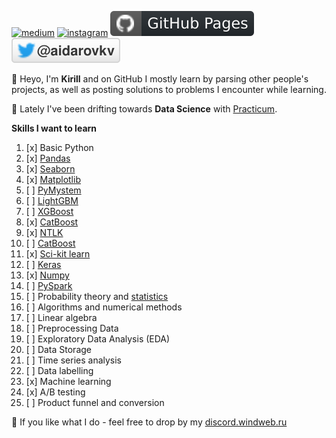 [![medium](https://aleen42.github.io/badges/src/medium.svg)](https://medium.com/@windweb)
[![instagram](https://badges.aleen42.com/src/instagram.svg)](https://www.instagram.com/best_sail)
[![Github Pages](https://github.com/windweb/windweb/blob/master/github.svg)](https://windweb.github.io/)
[![Twitter](https://raw.githubusercontent.com/windweb/windweb/master/twitter.svg)](https://twitter.com/aidarovkv)
<!---
[![Twitter](https://img.shields.io/twitter/follow/aidarovkv?label=%40aidarovkv&style=social)](https://twitter.com/aidarovkv)
https://shields.io/
https://metrics.lecoq.io/insights/windweb 
-->

👋 Heyo, I'm **Kirill** and on GitHub I mostly learn by parsing other people's projects, as well as posting solutions to problems I encounter while learning.

🧮 Lately I've been drifting towards **Data Science** with [Practicum](https://practicum.com/data-science/).

**Skills I want to learn**
1. [x] Basic Python
2. [x] [Pandas](https://pandas.pydata.org/)
3. [x] [Seaborn](https://seaborn.pydata.org/)
4. [x] [Matplotlib](https://matplotlib.org/)
5. [ ] [PyMystem](https://pypi.org/project/pymystem3/)
6. [ ] [LightGBM](https://github.com/microsoft/LightGBM)
7. [ ] [XGBoost](https://github.com/dmlc/xgboost)
8. [x] [CatBoost](https://catboost.ai/)
9. [x] [NTLK](https://www.nltk.org/)
10. [ ] [CatBoost](https://catboost.ai/)
11. [x] [Sci-kit learn](https://scikit-learn.org/stable/)
12. [ ] [Keras](https://keras.io/)
13. [x] [Numpy](https://numpy.org/)
14. [ ] [PySpark](https://spark.apache.org/docs/latest/api/python/)
15. [ ] Probability theory and [statistics](https://stepik.org/course/76/info)
16. [ ] Algorithms and numerical methods
17. [ ] Linear algebra
18. [ ] Preprocessing Data
19. [ ] Exploratory Data Analysis (EDA)
20. [ ] Data Storage
21. [ ] Time series analysis
22. [ ] Data labelling
23. [x] Machine learning
24. [x] A/B testing
25. [ ] Product funnel and conversion

💬 If you like what I do - feel free to drop by my [discord.windweb.ru](https://discord.windweb.ru/)
